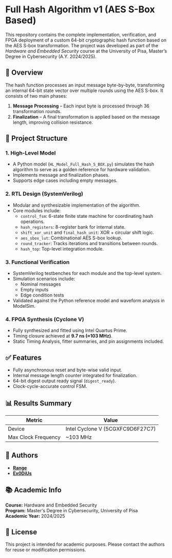 # Full Hash Algorithm v1 (AES S-Box Based)

This repository contains the complete implementation, verification, and FPGA deployment of a custom 64-bit cryptographic hash function based on the AES S-box transformation. The project was developed as part of the *Hardware and Embedded Security* course at the University of Pisa, Master’s Degree in Cybersecurity (A.Y. 2024/2025).

## 📜 Overview

The hash function processes an input message byte-by-byte, transforming an internal 64-bit state vector over multiple rounds using the AES S-box. It consists of two main phases:

1. **Message Processing** – Each input byte is processed through 36 transformation rounds.
2. **Finalization** – A final transformation is applied based on the message length, improving collision resistance.

## 🔧 Project Structure

### 1. High-Level Model
- A Python model (`HL_Model_Full_Hash_S_BOX.py`) simulates the hash algorithm to serve as a golden reference for hardware validation.
- Implements message and finalization phases.
- Supports edge cases including empty messages.

### 2. RTL Design (SystemVerilog)
- Modular and synthesizable implementation of the algorithm.
- Core modules include:
  - `control_fsm`: 6-state finite state machine for coordinating hash operations.
  - `hash_registers`: 8-register bank for internal state.
  - `shift_xor_unit` and `final_hash_unit`: XOR + circular shift logic.
  - `aes_sbox_lut`: Combinational AES S-box lookup.
  - `round_tracker`: Tracks iterations and transitions between rounds.
  - `hash_top`: Top-level integration module.

### 3. Functional Verification
- SystemVerilog testbenches for each module and the top-level system.
- Simulation scenarios include:
  - Nominal messages
  - Empty inputs
  - Edge condition tests
- Validated against the Python reference model and waveform analysis in ModelSim.

### 4. FPGA Synthesis (Cyclone V)
- Fully synthesized and fitted using Intel Quartus Prime.
- Timing closure achieved at **9.7 ns (≈103 MHz)**.
- Static Timing Analysis, fitter summaries, and pin assignments included.

## ✅ Features

- Fully asynchronous reset and byte-wise valid input.
- Internal message length counter integrated for finalization.
- 64-bit digest output ready signal (`digest_ready`).
- Clock-cycle-accurate control FSM.

## 📊 Results Summary

| Metric                     | Value                          |
|---------------------------|-------------------------------|
| Device                    | Intel Cyclone V (5CGXFC9D6F27C7) |
| Max Clock Frequency       | ~103 MHz                      |


## 🧠 Authors

- **[Range](https://github.com/NicoFragale)**
- **[Ex0DiUs](https://github.com/Ed3f)**

## 📚 Academic Info

**Course:** Hardware and Embedded Security  
**Program:** Master's Degree in Cybersecurity, University of Pisa  
**Academic Year:** 2024/2025

## 📜 License

This project is intended for academic purposes. Please contact the authors for reuse or modification permissions.
